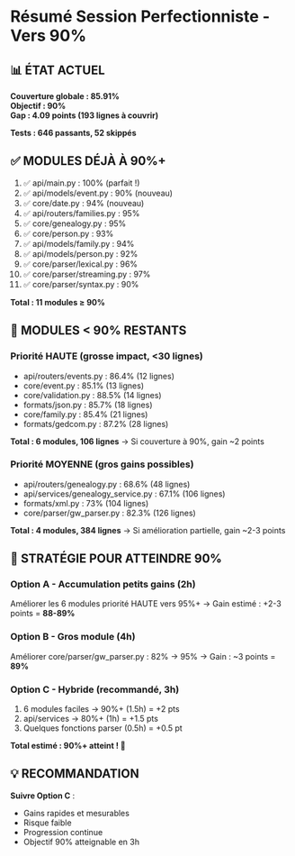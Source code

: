 # Résumé Session Perfectionniste - Vers 90%

## 📊 ÉTAT ACTUEL

**Couverture globale : 85.91%**  
**Objectif : 90%**  
**Gap : 4.09 points (193 lignes à couvrir)**

**Tests : 646 passants, 52 skippés**

## ✅ MODULES DÉJÀ À 90%+

1. ✅ api/main.py : 100% (parfait !)
2. ✅ api/models/event.py : 90% (nouveau)
3. ✅ core/date.py : 94% (nouveau)
4. ✅ api/routers/families.py : 95%
5. ✅ core/genealogy.py : 95%
6. ✅ core/person.py : 93%
7. ✅ api/models/family.py : 94%
8. ✅ api/models/person.py : 92%
9. ✅ core/parser/lexical.py : 96%
10. ✅ core/parser/streaming.py : 97%
11. ✅ core/parser/syntax.py : 90%

**Total : 11 modules ≥ 90%**

## 🎯 MODULES < 90% RESTANTS

### Priorité HAUTE (grosse impact, <30 lignes)
- api/routers/events.py : 86.4% (12 lignes)
- core/event.py : 85.1% (13 lignes)
- core/validation.py : 88.5% (14 lignes)
- formats/json.py : 85.7% (18 lignes)
- core/family.py : 85.4% (21 lignes)
- formats/gedcom.py : 87.2% (28 lignes)

**Total : 6 modules, 106 lignes** → Si couverture à 90%, gain ~2 points

### Priorité MOYENNE (gros gains possibles)
- api/routers/genealogy.py : 68.6% (48 lignes)
- api/services/genealogy_service.py : 67.1% (106 lignes)
- formats/xml.py : 73% (104 lignes)
- core/parser/gw_parser.py : 82.3% (126 lignes)

**Total : 4 modules, 384 lignes** → Si amélioration partielle, gain ~2-3 points

## 🎯 STRATÉGIE POUR ATTEINDRE 90%

### Option A - Accumulation petits gains (2h)
Améliorer les 6 modules priorité HAUTE vers 95%+
→ Gain estimé : +2-3 points = **88-89%**

### Option B - Gros module (4h)
Améliorer core/parser/gw_parser.py : 82% → 95%
→ Gain : ~3 points = **89%**

### Option C - Hybride (recommandé, 3h)
1. 6 modules faciles → 90%+ (1.5h) = +2 pts
2. api/services → 80%+ (1h) = +1.5 pts  
3. Quelques fonctions parser (0.5h) = +0.5 pt

**Total estimé : 90%+ atteint ! 🎯**

## 💡 RECOMMANDATION

**Suivre Option C** :
- Gains rapides et mesurables
- Risque faible
- Progression continue
- Objectif 90% atteignable en 3h
